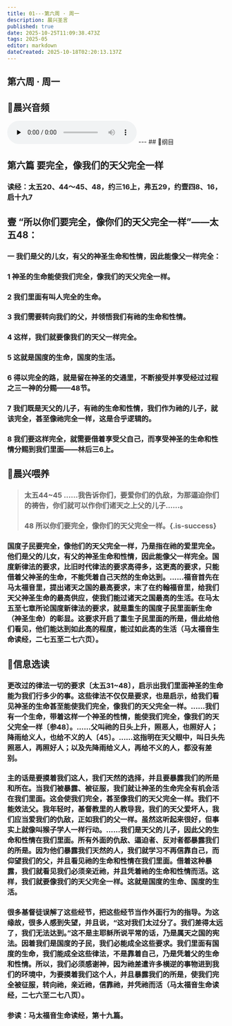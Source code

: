 ```yaml
---
title: 01---第六周 · 周一
description: 晨兴圣言
published: true
date: 2025-10-25T11:09:38.473Z
tags: 2025-05
editor: markdown
dateCreated: 2025-10-18T02:20:13.137Z
---
```


## 第六周 · 周一
## 🎵晨兴音频
<audio id="audio" controls="" preload="none">
      <source id="mp3" src="/2025-05/week6/week6day1.mp3">
</audio>
---
## 📖纲目

## 第六篇    要完全，像我们的天父完全一样

### 读经：太五20、44～45、48，约三16上，弗五29，约壹四8、16，启十九7

## 壹    “所以你们要完全，像你们的天父完全一样”——太五48：

### 一    我们是父的儿女，有父的神圣生命和性情，因此能像父一样完全：

### 1    神圣的生命能使我们完全，像我们的天父完全一样。

### 2    我们里面有叫人完全的生命。

### 3    我们需要转向我们的父，并领悟我们有祂的生命和性情。

### 4    这样，我们就要像我们的天父一样完全。

### 5    这就是国度的生命，国度的生活。

### 6    得以完全的路，就是留在神圣的交通里，不断接受并享受经过过程之三一神的分赐——48节。

### 7    我们既是天父的儿子，有祂的生命和性情，我们作为祂的儿子，就该完全，甚至像祂完全一样，这是合乎逻辑的。

### 8    我们要这样完全，就需要借着享受父自己，而享受神圣的生命和性情分赐到我们里面——林后三6上。

## 📖晨兴喂养

>### 太五44~45    ……我告诉你们，要爱你们的仇敌，为那逼迫你们的祷告，你们就可以作你们诸天之上父的儿子……。
>
>### 48    所以你们要完全，像你们的天父完全一样。{.is-success}

### 国度子民要完全，像他们的天父完全一样，乃是指在祂的爱里完全。他们是父的儿女，有父的神圣生命和性情，因此能像父一样完全。国度新律法的要求，比旧时代律法的要求高得多，这更高的要求，只能借着父神圣的生命，不能凭着自己天然的生命达到。……福音首先在马太福音里，提出诸天之国的最高要求，末了在约翰福音里，给我们天父神圣生命的最高供应，使我们能过诸天之国最高的生活。在马太五至七章所论国度新律法的要求，就是重生的国度子民里面新生命（神圣生命）的彰显。这要求开启了重生子民里面的所是，借此给他们看见，他们能达到如此高的程度，能过如此高的生活（马太福音生命读经，二七五至二七六页）。

## 📖信息选读

### 更改过的律法一切的要求〔太五31~48〕，启示出我们里面神圣的生命能为我们行多少的事。这些律法不仅仅是要求，也是启示，给我们看见神圣的生命甚至能使我们完全，像我们的天父完全一样。……我们有一个生命，带着这样一个神圣的性情，能使我们完全，像我们的天父完全一样〔参48〕。……父叫祂的日头上升，照恶人，也照好人；降雨给义人，也给不义的人〔45〕。……这指明在天父眼中，叫日头先照恶人，再照好人；以及先降雨给义人，再给不义的人，都没有差别。

### 主的话是要摸着我们这人，我们天然的选择，并且要暴露我们的所是和所在。当我们被暴露、被征服，我们就让神圣的生命完全有机会活在我们里面。这会使我们完全，甚至像我们的天父完全一样。我们不能效法父。我年轻时，基督教里的人教导我，我们的天父爱坏人，我们应当爱我们的仇敌，正如我们的父一样。虽然这听起来很好，但事实上就像叫猴子学人一样行动。……我们是天父的儿子，因此父的生命和性情在我们里面。所有外面的仇敌、逼迫者、反对者都暴露我们的所是。因为他们暴露我们天然的人，我们就学习不再信靠自己，而仰望我们的父，并且看见祂的生命和性情在我们里面。借着这种暴露，我们就看见我们必须亲近祂，并且凭着祂的生命和性情而活。这样，我们就要像我们的天父完全一样。这就是国度的生命、国度的生活。

### 很多基督徒误解了这些经节，把这些经节当作外面行为的指导。为这缘故，很多人感到失望，并且说，“这对我们太过分了。我们差得太远了，我们无法达到。”这不是主耶稣所说平常的话，乃是属天之国的宪法。因着我们是国度的子民，我们必能成全这些要求。我们里面有国度的生命，我们能成全这些律法，不是靠着自己，乃是凭着父的生命和性情。所以，我们必须感谢神，因为祂差遣许多横逆的事物进到我们的环境中，为要摸着我们这个人，并且暴露我们的所是，使我们完全被征服，转向祂，亲近祂，信靠祂，并凭祂而活（马太福音生命读经，二七六至二七八页）。

### 参读：马太福音生命读经，第十九篇。
<!-- Google tag (gtag.js) -->
<script async src="https://www.googletagmanager.com/gtag/js?id=G-1P8709Z16T"></script>
<script>
  window.dataLayer = window.dataLayer || [];
  function gtag(){dataLayer.push(arguments);}
  gtag('js', new Date());

  gtag('config', 'G-1P8709Z16T');
</script>